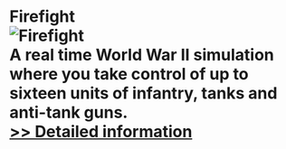 # Firefight<br />![Firefight](https://mycommerce.akamaized.net/api/pimages/P300944054/BIG/300944054.JPG)<br />A real time World War II simulation where you take control of up to sixteen units of infantry, tanks and anti-tank guns.<br />[>> Detailed information](https://secure.shareit.com/shareit/product.html?productid=300944054&affiliateid=200057808)